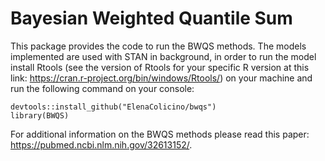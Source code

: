 # Bayesian Weighted Quantile Sum

This package provides the code to run the BWQS methods. The models implemented are used with STAN in background, in 
order to run the model install Rtools (see the version of Rtools for your specific R version at this link: https://cran.r-project.org/bin/windows/Rtools/) 
on your machine and run the following command on your console: 
```
devtools::install_github("ElenaColicino/bwqs")
library(BWQS)
```

For additional information on the BWQS methods please read this paper:
https://pubmed.ncbi.nlm.nih.gov/32613152/.

